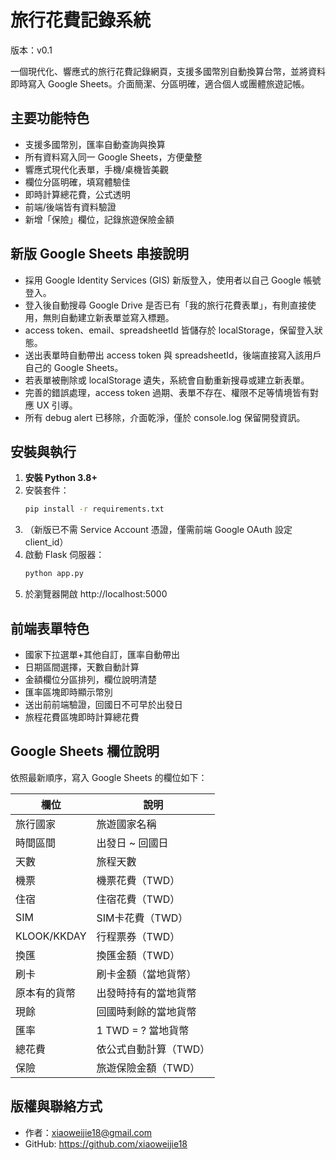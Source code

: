 # 旅行花費記錄系統

版本：v0.1

一個現代化、響應式的旅行花費記錄網頁，支援多國幣別自動換算台幣，並將資料即時寫入 Google Sheets。介面簡潔、分區明確，適合個人或團體旅遊記帳。

## 主要功能特色
- 支援多國幣別，匯率自動查詢與換算
- 所有資料寫入同一 Google Sheets，方便彙整
- 響應式現代化表單，手機/桌機皆美觀
- 欄位分區明確，填寫體驗佳
- 即時計算總花費，公式透明
- 前端/後端皆有資料驗證
- 新增「保險」欄位，記錄旅遊保險金額

## 新版 Google Sheets 串接說明
- 採用 Google Identity Services (GIS) 新版登入，使用者以自己 Google 帳號登入。
- 登入後自動搜尋 Google Drive 是否已有「我的旅行花費表單」，有則直接使用，無則自動建立新表單並寫入標題。
- access token、email、spreadsheetId 皆儲存於 localStorage，保留登入狀態。
- 送出表單時自動帶出 access token 與 spreadsheetId，後端直接寫入該用戶自己的 Google Sheets。
- 若表單被刪除或 localStorage 遺失，系統會自動重新搜尋或建立新表單。
- 完善的錯誤處理，access token 過期、表單不存在、權限不足等情境皆有對應 UX 引導。
- 所有 debug alert 已移除，介面乾淨，僅於 console.log 保留開發資訊。

## 安裝與執行
1. **安裝 Python 3.8+**
2. 安裝套件：
   ```sh
   pip install -r requirements.txt
   ```
3. （新版已不需 Service Account 憑證，僅需前端 Google OAuth 設定 client_id）
4. 啟動 Flask 伺服器：
   ```sh
   python app.py
   ```
5. 於瀏覽器開啟 http://localhost:5000

## 前端表單特色
- 國家下拉選單+其他自訂，匯率自動帶出
- 日期區間選擇，天數自動計算
- 金額欄位分區排列，欄位說明清楚
- 匯率區塊即時顯示幣別
- 送出前前端驗證，回國日不可早於出發日
- 旅程花費區塊即時計算總花費

## Google Sheets 欄位說明
依照最新順序，寫入 Google Sheets 的欄位如下：

| 欄位         | 說明                         |
|--------------|------------------------------|
| 旅行國家     | 旅遊國家名稱                |
| 時間區間     | 出發日 ~ 回國日              |
| 天數         | 旅程天數                     |
| 機票         | 機票花費（TWD）              |
| 住宿         | 住宿花費（TWD）              |
| SIM          | SIM卡花費（TWD）             |
| KLOOK/KKDAY  | 行程票券（TWD）              |
| 換匯         | 換匯金額（TWD）              |
| 刷卡         | 刷卡金額（當地貨幣）         |
| 原本有的貨幣 | 出發時持有的當地貨幣         |
| 現餘         | 回國時剩餘的當地貨幣         |
| 匯率         | 1 TWD = ? 當地貨幣           |
| 總花費       | 依公式自動計算（TWD）        |
| 保險         | 旅遊保險金額（TWD）            |

## 版權與聯絡方式
- 作者：xiaoweijie18@gmail.com
- GitHub: https://github.com/xiaoweijie18 